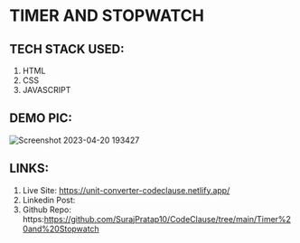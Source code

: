# TIMER AND STOPWATCH

## TECH STACK USED:

1) HTML
2) CSS
3) JAVASCRIPT

## DEMO PIC:

![Screenshot 2023-04-20 193427](https://user-images.githubusercontent.com/92919173/233392167-2e800e58-c175-41c2-a6c5-385c34941a24.jpg)


## LINKS:
1) Live Site: https://unit-converter-codeclause.netlify.app/
2) Linkedin Post: 
3) Github Repo: https:https://github.com/SurajPratap10/CodeClause/tree/main/Timer%20and%20Stopwatch
